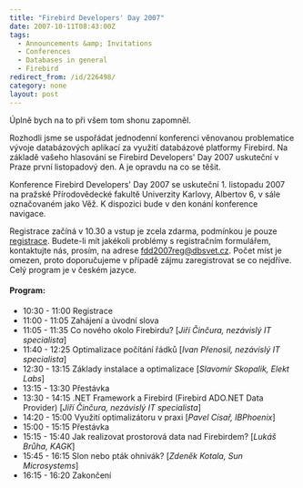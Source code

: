 ```yaml
---
title: "Firebird Developers' Day 2007"
date: 2007-10-11T08:43:00Z
tags:
  - Announcements &amp; Invitations
  - Conferences
  - Databases in general
  - Firebird
redirect_from: /id/226498/
category: none
layout: post
---
```

Úplně bych na to při všem tom shonu zapomněl.

Rozhodli jsme se uspořádat jednodenní konferenci věnovanou problematice vývoje databázových aplikací za využití databázové platformy Firebird. Na základě vašeho hlasování se Firebird Developers' Day 2007 uskuteční v Praze první listopadový den. A je opravdu na co se těšit.

Konference Firebird Developers' Day 2007 se uskuteční 1. listopadu 2007 na pražské Přírodovědecké fakultě Univerzity Karlovy, Albertov 6, v sále označovaném jako Věž. K dispozici bude v den konání konference navigace.

Registrace začíná v 10.30 a vstup je zcela zdarma, podmínkou je pouze [registrace][1]. Budete-li mít jakékoli problémy s registračním formulářem, kontaktujte nás, prosím, na adrese [fdd2007reg@dbsvet.cz][2]. Počet míst je omezen, proto doporučujeme v případě zájmu zaregistrovat se co nejdříve. Celý program je v českém jazyce.

#### Program:

* 10:30 - 11:00 Registrace</li>
* 11:00 - 11:05 Zahájení a úvodní slova
* 11:05 - 11:35 Co nového okolo Firebirdu? [_Jiří Činčura, nezávislý IT specialista_]
* 11:40 - 12:25 Optimalizace počítání řádků [_Ivan Přenosil, nezávislý IT specialista_]
* 12:30 - 13:15 Základy instalace a optimalizace [_Slavomír Skopalik, Elekt Labs_]
* 13:15 - 13:30 Přestávka
* 13:30 - 14:15 .NET Framework a Firebird (Firebird ADO.NET Data Provider) [_Jiří Činčura, nezávislý IT specialista_]
* 14:20 - 15:00 Využití optimalizátoru v praxi [_Pavel Císař, IBPhoenix_]
* 15:00 - 15:15 Přestávka
* 15:15 - 15:40 Jak realizovat prostorová data nad Firebirdem? [_Lukáš Brůha, KAGK_]
* 15:45 - 16:15 Slon nebo pták ohnivák? [_Zdeněk Kotala, Sun Microsystems_]
* 16:15 - 16:20 Zakončení

[1]: http://www.dbsvet.cz/sablony/fdd2007reg/index.html
[2]: mailto:fdd2007reg@dbsvet.cz